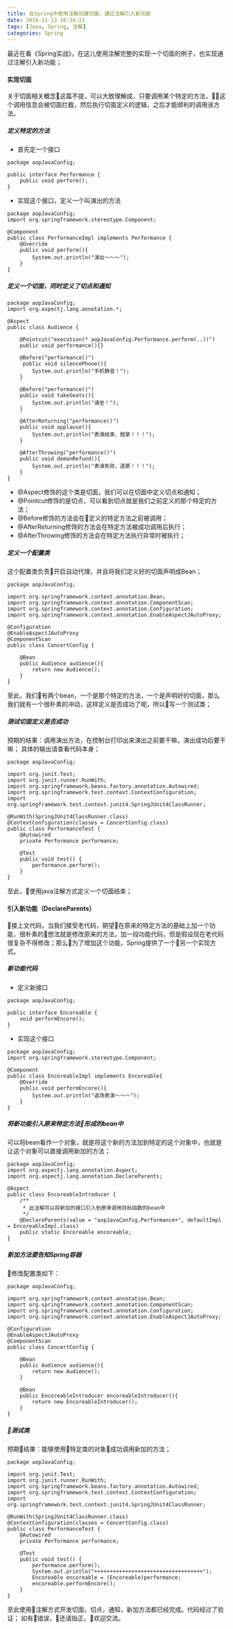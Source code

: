 ```yaml
---
title: 在Spring中使用注解创建切面，通过注解引入新功能
date: 2018-11-13 16:34:21
tags: [Java, Spring, 注解]
categories: Spring
---
```

最近在看《Spring实战》，在这儿使用注解完整的实现一个切面的例子，也实现通过注解引入新功能；
<!-- more -->
#### 实现切面
关于切面相关概念这篇不提，可以大致理解成，只要调用某个特定的方法，这个调用信息会被切面拦截，然后执行切面定义的逻辑，之后才能顺利的调用该方法。

##### 定义特定的方法
- 首先定一个接口
```
package aopJavaConfig;

public interface Performance {
    public void perform();
}
```
- 实现这个接口，定义一个叫演出的方法
```
package aopJavaConfig;
import org.springframework.stereotype.Component;

@Component
public class PerformanceImpl implements Performance {
    @Override
    public void perform(){
        System.out.println("演出～～～");
    }
}
```

##### 定义一个切面，同时定义了切点和通知
```
package aopJavaConfig;
import org.aspectj.lang.annotation.*;

@Aspect
public class Audience {

    @Pointcut("execution(* aopJavaConfig.Performance.perform(..))")
    public void performance(){}

    @Before("performance()")
     public void silencePhone(){
        System.out.println("手机静音！");
    }

    @Before("performance()")
    public void takeSeats(){
        System.out.println("请坐！");
    }

    @AfterReturning("performance()")
    public void applause(){
        System.out.println("表演结束，鼓掌！！！");
    }

    @AfterThrowing("performance()")
    public void demanRefund(){
        System.out.println("表演失败，退票！！！");
    }
}

```
- @Aspect修饰的这个类是切面，我们可以在切面中定义切点和通知；
- @Pointcut修饰的是切点，可以看到切点就是我们之前定义的那个特定的方法；
- @Before修饰的方法会在定义的特定方法之前被调用；
- @AfterReturning修饰的方法会在特定方法被成功调用后执行；
- @AfterThrowing修饰的方法会在特定方法执行异常时被执行；

##### 定义一个配置类
这个配置类负责开启自动代理，并且将我们定义好的切面声明成Bean；
```
package aopJavaConfig;

import org.springframework.context.annotation.Bean;
import org.springframework.context.annotation.ComponentScan;
import org.springframework.context.annotation.Configuration;
import org.springframework.context.annotation.EnableAspectJAutoProxy;

@Configuration
@EnableAspectJAutoProxy
@ComponentScan
public class ConcertConfig {

    @Bean
    public Audience audience(){
        return new Audience();
    }
}
```
至此，我们有两个bean，一个是那个特定的方法，一个是声明好的切面，那么我们就有一个很朴素的冲动，这样定义是否成功了呢，所以写一个测试类；
##### 测试切面定义是否成功
预期的结果：调用演出方法，在控制台打印出来演出之前要干嘛，演出成功后要干嘛；
具体的输出请查看代码本身；
```
package aopJavaConfig;

import org.junit.Test;
import org.junit.runner.RunWith;
import org.springframework.beans.factory.annotation.Autowired;
import org.springframework.test.context.ContextConfiguration;
import org.springframework.test.context.junit4.SpringJUnit4ClassRunner;

@RunWith(SpringJUnit4ClassRunner.class)
@ContextConfiguration(classes = ConcertConfig.class)
public class PerformanceTest {
    @Autowired
    private Performance performance;

    @Test
    public void test() {
        performance.perform();
    }
}
```
至此，使用java注解方式定义一个切面结束；

#### 引入新功能（DeclareParents）
接上文代码，当我们接受老代码，期望在原来的特定方法的基础上加一个功能，很朴素的想法就是修改原来的方法，加一段功能代码，但是假设现在老代码很复杂不得修改；那么为了增加这个功能，Spring提供了一个另一个实现方式。
##### 新功能代码
- 定义新接口
```
package aopJavaConfig;

public interface Encoreable {
    void performEncore();
}
```
- 实现这个接口
```
package aopJavaConfig;
import org.springframework.stereotype.Component;

@Component
public class EncoreableImpl implements Encoreable{
    @Override
    public void performEncore(){
        System.out.println("返场表演～～～");
    }
}
```
##### 将新功能引入原来特定方法形成的bean中
可以将bean看作一个对象，就是将这个新的方法加到特定的这个对象中，也就是让这个对象可以直接调用新加的方法；
```
package aopJavaConfig;
import org.aspectj.lang.annotation.Aspect;
import org.aspectj.lang.annotation.DeclareParents;

@Aspect
public class EncoreableIntroducer {
    /**
     * 此注解可以将新加的接口引入到原来调用目标函数的bean中
     */
    @DeclareParents(value = "aopJavaConfig.Performance+", defaultImpl = EncoreableImpl.class)
    public static Encoreable encoreable;
}
```
##### 新加方法要告知Spring容器
修改配置类如下：
```
package aopJavaConfig;

import org.springframework.context.annotation.Bean;
import org.springframework.context.annotation.ComponentScan;
import org.springframework.context.annotation.Configuration;
import org.springframework.context.annotation.EnableAspectJAutoProxy;

@Configuration
@EnableAspectJAutoProxy
@ComponentScan
public class ConcertConfig {

    @Bean
    public Audience audience(){
        return new Audience();
    }

    @Bean
    public EncoreableIntroducer encoreableIntroducer(){
        return new EncoreableIntroducer();
    }
}

```
##### 测试类
预期结果：能够使用特定类的对象成功调用新加的方法；
```
package aopJavaConfig;

import org.junit.Test;
import org.junit.runner.RunWith;
import org.springframework.beans.factory.annotation.Autowired;
import org.springframework.test.context.ContextConfiguration;
import org.springframework.test.context.junit4.SpringJUnit4ClassRunner;

@RunWith(SpringJUnit4ClassRunner.class)
@ContextConfiguration(classes = ConcertConfig.class)
public class PerformanceTest {
    @Autowired
    private Performance performance;

    @Test
    public void test() {
        performance.perform();
        System.out.println("+++++++++++++++++++++++++++++++++++");
        Encoreable encoreable = (Encoreable)performance;
        encoreable.performEncore();
    }
}
```
至此使用注解方式开发切面，切点，通知，新加方法都已经完成。代码经过了验证；
如有错误，还请指正。欢迎交流。